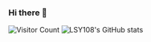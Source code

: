 ### Hi there 👋

<!--
**LSY108/LSY108** is a ✨ _special_ ✨ repository because its `README.md` (this file) appears on your GitHub profile.

Here are some ideas to get you started:

- 🔭 I’m currently working on ...
- 🌱 I’m currently learning ...
- 👯 I’m looking to collaborate on ...
- 🤔 I’m looking for help with ...
- 💬 Ask me about ...
- 📫 How to reach me: ...
- 😄 Pronouns: ...
- ⚡ Fun fact: ...
-->
![Visitor Count](https://profile-counter.glitch.me/LSY108/count.svg)
![LSY108's GitHub stats](https://github-readme-stats.vercel.app/api?username=LSY108&show_icons=true&theme=tokyonight)
